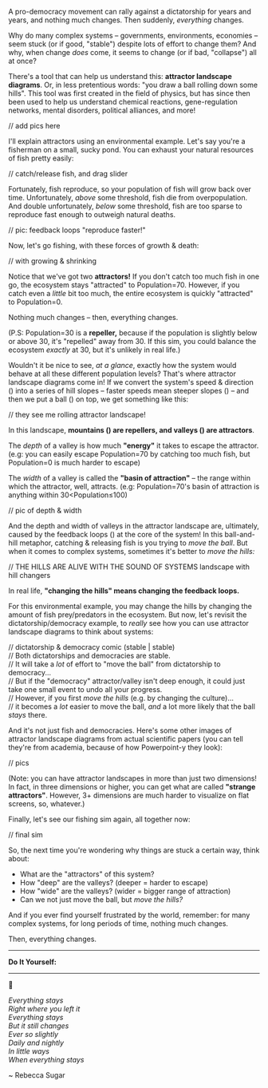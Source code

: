 A pro-democracy movement can rally against a dictatorship for years and years, and nothing much changes. Then suddenly, *everything* changes.

Why do many complex systems – governments, environments, economies – seem stuck (or if good, "stable") despite lots of effort to change them? And why, when change *does* come, it seems to change (or if bad, "collapse") all at once?

There's a tool that can help us understand this: **attractor landscape diagrams**. Or, in less pretentious words: "you draw a ball rolling down some hills". This tool was first created in the field of physics, but has since then been used to help us understand chemical reactions, gene-regulation networks, mental disorders, political alliances, and more!

// add pics here

I'll explain attractors using an environmental example. Let's say you're a fisherman on a small, sucky pond. You can exhaust your natural resources of fish pretty easily:

// catch/release fish, and drag slider

Fortunately, fish reproduce, so your population of fish will grow back over time. Unfortunately, *above* some threshold, fish die from overpopulation. And double unfortunately, *below* some threshold, fish are too sparse to reproduce fast enough to outweigh natural deaths.

// pic: feedback loops "reproduce faster!"

Now, let's go fishing, with these forces of growth & death:

// with growing & shrinking

Notice that we've got two **attractors!** If you don't catch too much fish in one go, the ecosystem stays "attracted" to Population=70. However, if you catch even a *little* bit too much, the entire ecosystem is quickly "attracted" to Population=0.

Nothing much changes – then, everything changes.

(P.S: Population=30 is a **repeller,** because if the population is slightly below or above 30, it's "repelled" away from 30. If this sim, you could balance the ecosystem *exactly* at 30, but it's unlikely in real life.)

Wouldn't it be nice to see, *at a glance*, exactly how the system would behave at all these different population levels? That's where attractor landscape diagrams come in! If we convert the system's speed & direction () into a series of hill slopes – faster speeds mean steeper slopes () – and then we put a ball () on top, we get something like this:

// they see me rolling attractor landscape!

In this landscape, **mountains () are repellers, and valleys () are attractors**.

The *depth* of a valley is how much **"energy"** it takes to escape the attractor. (e.g: you can easily escape Population=70 by catching too much fish, but Population=0 is much harder to escape)

The *width* of a valley is called the **"basin of attraction"** – the range within which the attractor, well, attracts. (e.g: Population=70's basin of attraction is anything within 30<Population≤100)

// pic of depth & width

And the depth and width of valleys in the attractor landscape are, ultimately, caused by the feedback loops () at the core of the system!
In this ball-and-hill metaphor, catching & releasing fish is you trying to *move the ball*. But when it comes to complex systems, sometimes it's better to *move the hills:*

// THE HILLS ARE ALIVE WITH THE SOUND OF SYSTEMS landscape with hill changers

In real life, **"changing the hills" means changing the feedback loops.**

For this environmental example, you may change the hills by changing the amount of fish prey/predators in the ecosystem. But now, let's revisit the dictatorship/democracy example, to *really* see how you can use attractor landscape diagrams to think about systems:

// dictatorship & democracy comic (stable | stable)    
// Both dictatorships and democracies are stable.    
// It will take a *lot* of effort to "move the ball" from dictatorship to democracy...    
// But if the "democracy" attractor/valley isn't deep enough, it could just take one small event to undo all your progress.    
// However, if you first *move the hills* (e.g. by changing the culture)...    
// it becomes a *lot* easier to move the ball, *and* a lot more likely that the ball *stays* there.

And it's not just fish and democracies. Here's some other images of attractor landscape diagrams from actual scientific papers (you can tell they're from academia, because of how Powerpoint-y they look):

// pics

(Note: you can have attractor landscapes in more than just two dimensions! In fact, in three dimensions or higher, you can get what are called **"strange attractors"**. However, 3+ dimensions are much harder to visualize on flat screens, so, whatever.)

Finally, let's see our fishing sim again, all together now:

// final sim

So, the next time you're wondering why things are stuck a certain way, think about:

* What are the "attractors" of this system?
* How "deep" are the valleys? (deeper = harder to escape)
* How "wide" are the valleys? (wider = bigger range of attraction) 
* Can we not just move the ball, but *move the hills?*

And if you ever find yourself frustrated by the world, remember: for many complex systems, for long periods of time, nothing much changes.

Then, everything changes.

---

**Do It Yourself:**



---

🎵

*Everything stays    
Right where you left it    
Everything stays    
But it still changes    
Ever so slightly    
Daily and nightly    
In little ways    
When everything stays*

~ Rebecca Sugar